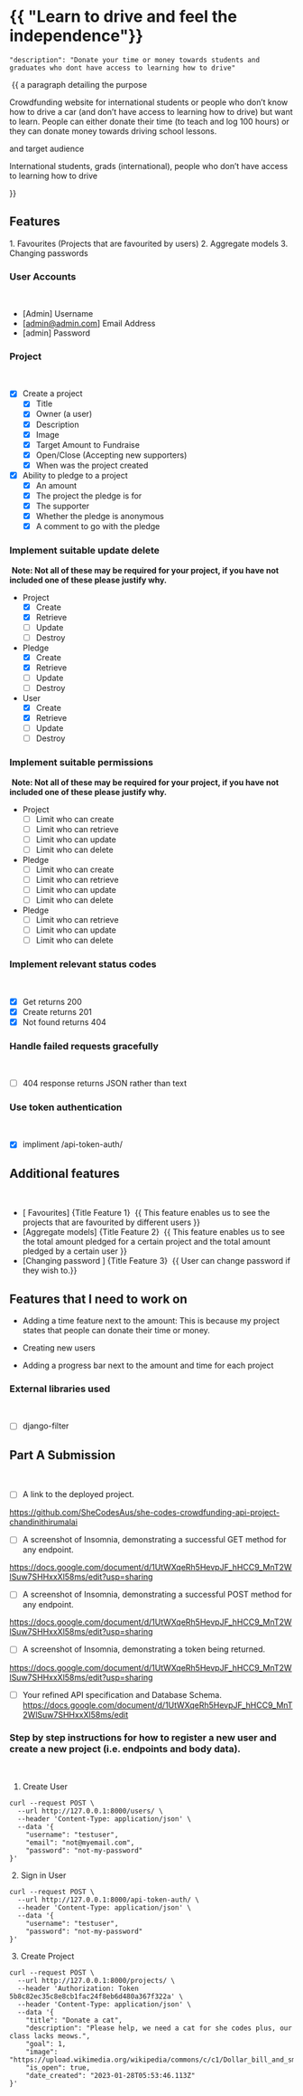 # {{ "Learn to drive and feel the independence"}}
	"description": "Donate your time or money towards students and graduates who dont have access to learning how to drive" 
​
{{ 
    a paragraph detailing the purpose 

Crowdfunding website for international students or people who don’t 
know how to drive a car (and don’t have access to learning how to drive) but 
want to learn. People can either donate their time (to teach and log 100 hours) or
they can donate money towards driving school lessons.

and target audience 

International students, grads 
(international), people who don’t have access to learning how to drive 

}}
​
## Features
​1. Favourites (Projects that are favourited by users)
2. Aggregate models 
3. Changing passwords 

### User Accounts
​
- [Admin] Username
- [admin@admin.com] Email Address
- [admin] Password
​
### Project
​
- [X] Create a project
  - [X] Title 
  - [X] Owner (a user)
  - [X] Description
  - [X] Image 
  - [X] Target Amount to Fundraise
  - [X] Open/Close (Accepting new supporters)
  - [X] When was the project created
- [X] Ability to pledge to a project
  - [X] An amount
  - [X] The project the pledge is for
  - [X] The supporter
  - [X] Whether the pledge is anonymous
  - [X] A comment to go with the pledge
  
### Implement suitable update delete
​
**Note: Not all of these may be required for your project, if you have not included one of these please justify why.**
​
- Project
  - [X] Create
  - [X] Retrieve
  - [ ] Update
  - [ ] Destroy
- Pledge
  - [X] Create
  - [X] Retrieve
  - [ ] Update
  - [ ] Destroy
- User
  - [X] Create
  - [X] Retrieve
  - [ ] Update
  - [ ] Destroy
​
### Implement suitable permissions
​
**Note: Not all of these may be required for your project, if you have not included one of these please justify why.**
​
- Project
  - [ ] Limit who can create 
  - [ ] Limit who can retrieve
  - [ ] Limit who can update
  - [ ] Limit who can delete
- Pledge
  - [ ] Limit who can create
  - [ ] Limit who can retrieve
  - [ ] Limit who can update
  - [ ] Limit who can delete
- Pledge
  - [ ] Limit who can retrieve
  - [ ] Limit who can update
  - [ ] Limit who can delete
​
### Implement relevant status codes
​
- [X] Get returns 200
- [X] Create returns 201
- [X] Not found returns 404
​
### Handle failed requests gracefully 
​
- [ ] 404 response returns JSON rather than text
​
### Use token authentication
​
- [X] impliment /api-token-auth/
​
## Additional features
​
- [ Favourites] {Title Feature 1}
​
{{ This feature enables us to see the projects that are favourited by different users }}
​
- [Aggregate models] {Title Feature 2}
​
{{ This feature enables us to see the total amount pledged for a certain project and the total amount pledged by a certain user }}
​
- [Changing password ] {Title Feature 3}
​
{{ User can change password if they wish to.}}

## Features that I need to work on 

- Adding a time feature next to the amount: This is because my project states that people can donate their time or money. 

- Creating new users 

- Adding a progress bar next to the amount and time for each project 
​
### External libraries used
​
- [ ] django-filter
​
​
## Part A Submission
​
- [ ] A link to the deployed project.

https://github.com/SheCodesAus/she-codes-crowdfunding-api-project-chandinithirumalai 


- [ ] A screenshot of Insomnia, demonstrating a successful GET method for any endpoint.

https://docs.google.com/document/d/1UtWXqeRh5HevpJF_hHCC9_MnT2WlSuw7SHHxxXl58ms/edit?usp=sharing 


- [ ] A screenshot of Insomnia, demonstrating a successful POST method for any endpoint.

https://docs.google.com/document/d/1UtWXqeRh5HevpJF_hHCC9_MnT2WlSuw7SHHxxXl58ms/edit?usp=sharing 

- [ ] A screenshot of Insomnia, demonstrating a token being returned.

https://docs.google.com/document/d/1UtWXqeRh5HevpJF_hHCC9_MnT2WlSuw7SHHxxXl58ms/edit?usp=sharing


- [ ] Your refined API specification and Database Schema.
https://docs.google.com/document/d/1UtWXqeRh5HevpJF_hHCC9_MnT2WlSuw7SHHxxXl58ms/edit 
​
### Step by step instructions for how to register a new user and create a new project (i.e. endpoints and body data).
​
1. Create User
​
```shell
curl --request POST \
  --url http://127.0.0.1:8000/users/ \
  --header 'Content-Type: application/json' \
  --data '{
	"username": "testuser",
	"email": "not@myemail.com",
	"password": "not-my-password"
}'
```
​
2. Sign in User
​
```shell
curl --request POST \
  --url http://127.0.0.1:8000/api-token-auth/ \
  --header 'Content-Type: application/json' \
  --data '{
	"username": "testuser",
	"password": "not-my-password"
}'
```
​
3. Create Project
​
```shell
curl --request POST \
  --url http://127.0.0.1:8000/projects/ \
  --header 'Authorization: Token 5b8c82ec35c8e8cb1fac24f8eb6d480a367f322a' \
  --header 'Content-Type: application/json' \
  --data '{
	"title": "Donate a cat",
	"description": "Please help, we need a cat for she codes plus, our class lacks meows.",
	"goal": 1,
	"image": "https://upload.wikimedia.org/wikipedia/commons/c/c1/Dollar_bill_and_small_change.jpg",
	"is_open": true,
	"date_created": "2023-01-28T05:53:46.113Z"
}'
```
